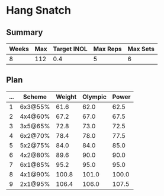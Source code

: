 # Hang Snatch

## Summary

Weeks | Max | Target INOL | Max Reps | Max Sets
--- | --- | --- | --- | ---
8 | 112 | 0.4 | 5 | 6

## Plan

 ... | Scheme | Weight | Olympic | Power
--- | --- | --- | --- | ---
1 | 6x3@55% | 61.6 | 62.0 | 62.5
2 | 4x4@60% | 67.2 | 67.0 | 67.5
3 | 3x5@65% | 72.8 | 73.0 | 72.5
4 | 6x2@70% | 78.4 | 78.0 | 77.5
5 | 5x2@75% | 84.0 | 84.0 | 85.0
6 | 4x2@80% | 89.6 | 90.0 | 90.0
7 | 6x1@85% | 95.2 | 95.0 | 95.0
8 | 4x1@90% | 100.8 | 101.0 | 100.0
9 | 2x1@95% | 106.4 | 106.0 | 107.5
